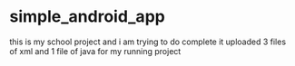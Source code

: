 # simple_android_app
this is my school project and i am trying to do complete it
uploaded 3 files of xml and 1 file of java for my running project
